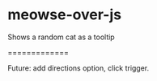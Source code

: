 meowse-over-js
=============

Shows a random cat as a tooltip

=============

Future: add directions option, click trigger.
